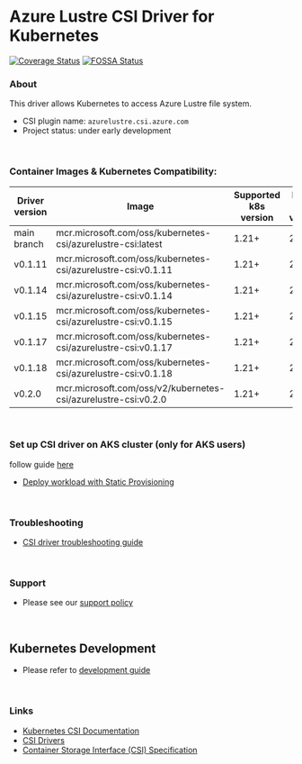 # Azure Lustre CSI Driver for Kubernetes

[![Coverage Status](https://coveralls.io/repos/github/kubernetes-sigs/azurelustre-csi-driver/badge.svg?branch=main)](https://coveralls.io/github/kubernetes-sigs/azurelustre-csi-driver?branch=main)
[![FOSSA Status](https://app.fossa.com/api/projects/git%2Bgithub.com%2Fkubernetes-sigs%2Fazurelustre-csi-driver.svg?type=shield)](https://app.fossa.com/projects/git%2Bgithub.com%2Fkubernetes-sigs%2Fazurelustre-csi-driver?ref=badge_shield)

### About

This driver allows Kubernetes to access Azure Lustre file system.

- CSI plugin name: `azurelustre.csi.azure.com`
- Project status: under early development

&nbsp;

### Container Images & Kubernetes Compatibility:

| Driver version  | Image                                                           | Supported k8s version | Lustre client version |
|-----------------|-----------------------------------------------------------------|-----------------------|-----------------------|
| main branch     | mcr.microsoft.com/oss/kubernetes-csi/azurelustre-csi:latest     | 1.21+                 | 2.15.5                |
| v0.1.11         | mcr.microsoft.com/oss/kubernetes-csi/azurelustre-csi:v0.1.11    | 1.21+                 | 2.15.1                |
| v0.1.14         | mcr.microsoft.com/oss/kubernetes-csi/azurelustre-csi:v0.1.14    | 1.21+                 | 2.15.3                |
| v0.1.15         | mcr.microsoft.com/oss/kubernetes-csi/azurelustre-csi:v0.1.15    | 1.21+                 | 2.15.4                |
| v0.1.17         | mcr.microsoft.com/oss/kubernetes-csi/azurelustre-csi:v0.1.17    | 1.21+                 | 2.15.5                |
| v0.1.18         | mcr.microsoft.com/oss/kubernetes-csi/azurelustre-csi:v0.1.18    | 1.21+                 | 2.15.5                |
| v0.2.0          | mcr.microsoft.com/oss/v2/kubernetes-csi/azurelustre-csi:v0.2.0  | 1.21+                 | 2.15.5                |

&nbsp;

### Set up CSI driver on AKS cluster (only for AKS users)

follow guide [here](./docs/install-csi-driver.md)

- [Deploy workload with Static Provisioning](./docs/static-provisioning.md)

&nbsp;

### Troubleshooting

- [CSI driver troubleshooting guide](./docs/csi-debug.md)

&nbsp;

### Support

- Please see our [support policy][support-policy]

&nbsp;

## Kubernetes Development

- Please refer to [development guide](./docs/csi-dev.md)

&nbsp;

### Links

- [Kubernetes CSI Documentation](https://kubernetes-csi.github.io/docs/)
- [CSI Drivers](https://github.com/kubernetes-csi/drivers)
- [Container Storage Interface (CSI) Specification](https://github.com/container-storage-interface/spec)

[support-policy]: support.md
